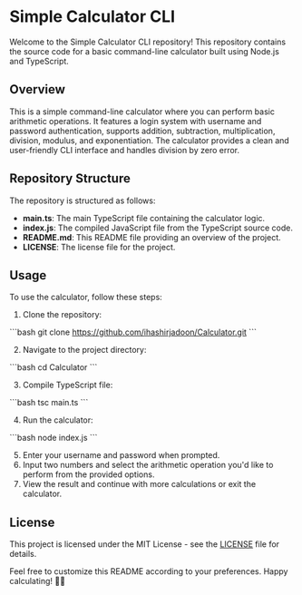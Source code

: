 # Simple Calculator CLI

Welcome to the Simple Calculator CLI repository! This repository contains the source code for a basic command-line calculator built using Node.js and TypeScript.

## Overview

This is a simple command-line calculator where you can perform basic arithmetic operations. It features a login system with username and password authentication, supports addition, subtraction, multiplication, division, modulus, and exponentiation. The calculator provides a clean and user-friendly CLI interface and handles division by zero error.

## Repository Structure

The repository is structured as follows:

- **main.ts**: The main TypeScript file containing the calculator logic.
- **index.js**: The compiled JavaScript file from the TypeScript source code.
- **README.md**: This README file providing an overview of the project.
- **LICENSE**: The license file for the project.

## Usage

To use the calculator, follow these steps:

1. Clone the repository:

\`\`\`bash
git clone https://github.com/ihashirjadoon/Calculator.git
\`\`\`

2. Navigate to the project directory:

\`\`\`bash
cd Calculator
\`\`\`

3. Compile TypeScript file:

\`\`\`bash
tsc main.ts
\`\`\`

4. Run the calculator:

\`\`\`bash
node index.js
\`\`\`

5. Enter your username and password when prompted.
6. Input two numbers and select the arithmetic operation you'd like to perform from the provided options.
7. View the result and continue with more calculations or exit the calculator.

## License

This project is licensed under the MIT License - see the [LICENSE](LICENSE) file for details.

Feel free to customize this README according to your preferences. Happy calculating! 🧮✨

